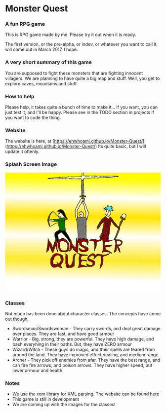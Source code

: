 Monster Quest
===============
### A fun RPG game

This is RPG game made by me. Please try it out when it is ready.

The first version, or the pre-alpha, or indev, or whatever you want to call it, will come out in March 2017, I hope.

### A very short summary of this game

You are supposed to fight these monsters that are fighting innocent villagers. We are planning to have quite a big map and stuff. Well, you get to explore caves, mountains and stuff.

### How to help
Please help, it takes quite a bunch of time to make it... If you want, you can just test it, and I'll be happy. Please see in the TODO section in projects if you want to code the thing.

### Website
The website is here, at [https://ehwhoami.github.io/Monster-Quest/] (https://ehwhoami.github.io/Monster-Quest/) Its quite basic, but I will update it oftenly.

### Splash Screen Image
![Splash screen Image](https://raw.githubusercontent.com/EhWhoAmI/Monster-Quest/master/resources/images/start/SplashScreen.png)



### Classes

Not much has been done about character classes. The concepts have come out though,
 
 - Swordsman/Swordswoman - They carry swords, and deal great damage over places. They are fast, and have good armour
 - Warrior - Big, strong, they are powerful. They have high damage, 
and bash everyhing in their paths. But, they have ZERO armour
 - Wizard/Witch - These guys do magic, and their spells are feared from around the land. They have improved effect dealing, and medium range.
 - Archer - They pick off enemies from afar. They have the best range, and can fire fire arrows, and poison arrows. They have higher speed, but lower armour and health.
### Notes
  - We use the xom library for XML parsing. The website can be found [here](http://xom.nu)
  - This game is still in development
  - We are coming up with the images for the classes!

